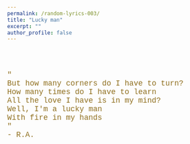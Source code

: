 ```yaml
---
permalink: /random-lyrics-003/
title: "Lucky man"
excerpt: ""
author_profile: false
---
```


<br/>
<br/>

<p style="color:#907020; font-size:125%; font-family:courier;">
    " <br/>
        But how many corners do I have to turn? <br/>
        How many times do I have to learn <br/>
        All the love I have is in my mind? <br/>
        Well, I'm a lucky man <br/>
        With fire in my hands <br/>
    " <br/>
    - R.A.
</p>
